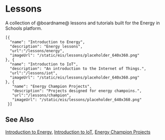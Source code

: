 # Lessons

A collection of @boardname@ lessons and tutorials built for the Energy in Schools platform.

```codecard
[{
  "name": "Introduction to Energy",
  "description": "Energy lessons",
  "url":"/lessons/energy",
  "imageUrl": "/static/eis/lessons/placeholder_640x360.png"
}, {
  "name": "Introduction to IoT",
  "description": "An introduction to the Internet of Things.",
  "url":"/lessons/iot",
  "imageUrl": "/static/eis/lessons/placeholder_640x360.png"
}, {
   "name": "Energy Champion Projects",
   "description": "Projects designed for energy champoins.",
   "url":"/lessons/champion",
   "imageUrl": "/static/eis/lessons/placeholder_640x360.png"
 }]
```

## See Also

[Introduction to Energy](/lessons/energy),
[Introduction to IoT](/lessons/iot),
[Energy Champion Projects](/lessons/champion)
